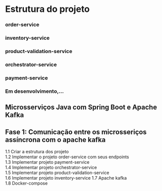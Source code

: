 # Estrutura do projeto

<h3>order-service</h3>
<h3> inventory-service</h3>
<h3> product-validation-service</h3>
<h3> orchestrator-service</h3>
<h3> payment-service</h3>


<h3> Em desenvolvimento,...</h3>

<h2>Microsserviços Java com Spring Boot e Apache Kafka</h2>

<h2>Fase 1: Comunicação entre os microsseriços assíncrona com o apache kafka</h2>

1.1 Criar a estrutura dos projeto <br/>
1.2 Implementar o projeto order-service com seus endpoints<br/>
1.3 Implementar projeto payment-service<br/>
1.4 Implementar projeto orchestrator-service<br/>
1.5 Implementar projeto product-validation-service<br/>
1.6 Implementar projeto inventory-service
1.7 Apache kafka<br/>
1.8 Docker-compose<br/>
